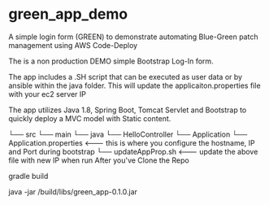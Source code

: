 # green_app_demo
A simple login form (GREEN) to demonstrate automating Blue-Green patch management using AWS Code-Deploy

The is a non production DEMO simple Bootstrap Log-In form.

The app includes a .SH script that can be executed as user data or by ansible within the java folder. This will update the applicaiton.properties file with your ec2 server IP 

The app utilizes Java 1.8, Spring Boot, Tomcat Servlet and Bootstrap to quickly deploy a MVC model with Static content. 

└── src
    └── main
        └── java
            └── HelloController
            └── Application
            └── Application.properties <--- this is where you configure the hostname, IP and Port during bootstrap 
            └── updateAppProp.sh <--- update the above file with new IP when run 
After you've Clone the Repo 
 
gradle build

java -jar /build/libs/green_app-0.1.0.jar


 
 
